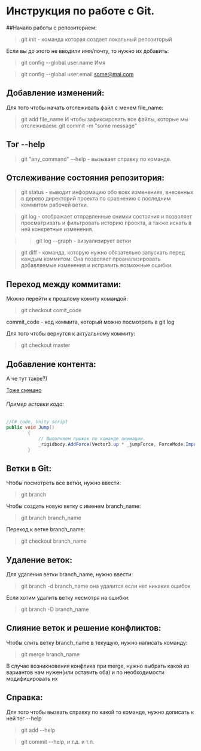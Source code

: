 ﻿# Инструкция по работе с Git.

##Начало работы с репозиторием:
> git init - команда которая создает локальный репозиторый

Если вы до этого не вводили имя/почту, то нужно их добавить:
>git config --global user.name Имя

>git config --global user.email some@mai.com


## Добавление изменений:
Для того чтобы начать отслеживать файл с менем file_name:
>git add file_name
И чтобы зафиксировать все файлы, которые мы отслеживаем:
>git commit -m "some message"

## Тэг --help
>git "any_command" --help - вызывает справку по команде.

## Отслеживание состояния репозитория:
>git status - выводит информацию обо всех изменениях, внесенных в дерево директорий проекта по сравнению с последним коммитом рабочей ветки.

>git log - отображает отправленные снимки состояния и позволяет просматривать и фильтровать историю проекта, а также искать в ней конкретные изменения.

>>git log --graph - визуализирует ветки

>git diff - команда, которую нужно обязательно запускать перед каждым коммитом. Она позволяет проанализировать добавляемые изменения и исправить возможные ошибки.
 
## Переход между коммитами:
Можно перейти к прошлому комиту командой:
>git checkout comit_code

commit_code - код коммита, который можно посмотреть в git log

Для того чтобы вернутся к актуальному коммиту: 
>git checkout master

## Добавление контента:
А че тут такое?)

[Тоже смешно](https://pikabu.ru/story/kogda_merzhish_vetki_na_neznakomom_proekte_8354578)

###### Пример вставки кода:
```c#
//C# code, Unity script
public void Jump()
        {
            // Выполняем прыжок по команде анимации.
            _rigidbody.AddForce(Vector3.up * _jumpForce, ForceMode.Impulse);
        }
```
## Ветки в Git:

Чтобы посмотреть все ветки, нужно ввести:
>git branch

Чтобы создать новую ветку с именем branch_name:
>git branch branch_name

Переход к ветке branch_name:
>git checkout branch_name

## Удаление веток:
Для удаления ветки branch_name, нужно ввести:
>git branch -d branch_name
она удалится если нет никаких ошибок

Если хотим удалить ветку несмотря на ошибки:
>git branch -D branch_name

## Слияние веток и решение конфликтов:

Чтобы слить ветку branch_name в текущую, нужно написать команду:
>git merge branch_name

В случае возникновения конфлика при merge, нужно выбрать какой из вариантов нам нужен(или оставить оба) и по необходимости модифицировать их


## Справка:
Для того чтобы вызвать справку по какой то команде, нужно дописать к ней тег --help
>git add --help

>git commit --help, и т.д. и т.п.
